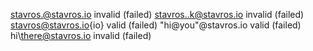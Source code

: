 stavros.@stavros.io invalid (failed)
stavros..k@stavros.io invalid (failed)
stavros@stavros.io{io} valid (failed)
"hi@you"@stavros.io valid (failed)
hi\there@stavros.io invalid (failed)

